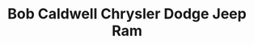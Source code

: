 ---
title: "Bob Caldwell Chrysler Dodge Jeep Ram"
url: /columbus/bob-caldwell-chrysler-dodge-jeep-ram/
shop: Autohaus
---